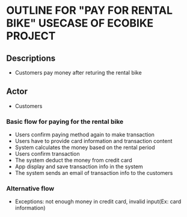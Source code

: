 # OUTLINE FOR "PAY FOR RENTAL BIKE" USECASE OF ECOBIKE PROJECT

## Descriptions
- Customers pay money after returing the rental bike

## Actor
- Customers

### Basic flow for paying for the rental bike
- Users confirm paying method again to make transaction
- Users have to provide card information and transaction content
- System calculates the money based on the rental period
- Users confirm transaction
- The system deduct the money from credit card
- App display and save transaction info in the system
- The system sends an email of transaction info to the customers

### Alternative flow
- Exceptions: not enough money in credit card, invalid input(Ex: card information)

